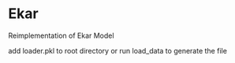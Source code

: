 # Ekar
Reimplementation of Ekar Model


add loader.pkl to root directory or run load_data to generate the file
